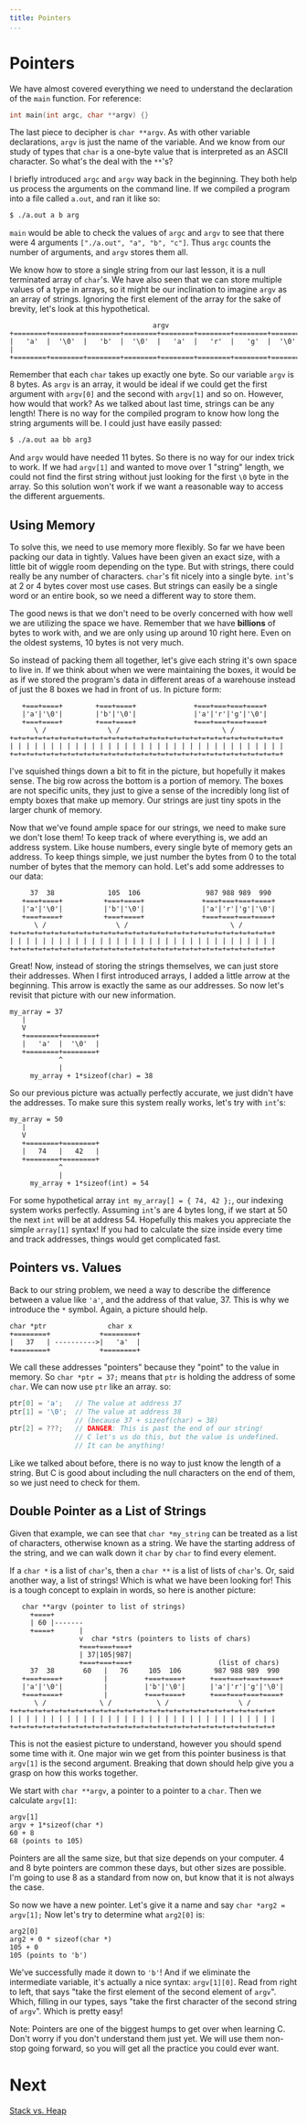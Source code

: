 ```yaml
---
title: Pointers
...
```


# Pointers

We have almost covered everything we need to understand the declaration of the
`main` function. For reference:

```c
int main(int argc, char **argv) {}
```

The last piece to decipher is `char **argv`. As with other variable
declarations, `argv` is just the name of the variable. And we know from our
study of types that `char` is a one-byte value that is interpreted as an ASCII
character. So what's the deal with the `**`'s?

I briefly introduced `argc` and `argv` way back in the beginning. They both help
us process the arguments on the command line. If we compiled a program into a
file called `a.out`, and ran it like so:

```bash
$ ./a.out a b arg
```

`main` would be able to check the values of `argc` and `argv` to see that there
were 4 arguments `["./a.out", "a", "b", "c"]`. Thus `argc` counts the number
of arguments, and `argv` stores them all.

We know how to store a single string from our last lesson, it is a null
terminated array of `char`'s. We have also seen that we can store multiple
values of a type in arrays, so it might be our inclination to imagine `argv` as
an array of strings. Ignoring the first element of the array for the sake of
brevity, let's look at this hypothetical.

                                       argv
    +========+========+========+========+========+========+========+========+
    |   'a'  |  '\0'  |   'b'  |  '\0'  |   'a'  |   'r'  |   'g'  |  '\0'  |
    +========+========+========+========+========+========+========+========+

Remember that each `char` takes up exactly one byte. So our variable `argv` is 8
bytes. As `argv` is an array, it would be ideal if we could get the first
argument with `argv[0]` and the second with `argv[1]` and so on. However, how
would that work? As we talked about last time, strings can be any length! There
is no way for the compiled program to know how long the string arguments will
be. I could just have easily passed:

```bash
$ ./a.out aa bb arg3
```

And `argv` would have needed 11 bytes. So there is no way for our index trick to
work. If we had `argv[1]` and wanted to move over 1 "string" length, we could
not find the first string without just looking for the first `\0` byte in the
array. So this solution won't work if we want a reasonable way to access the
different arguements.

## Using Memory

To solve this, we need to use memory more flexibly. So far we have been packing
our data in tightly. Values have been given an exact size, with a little bit of
wiggle room depending on the type. But with strings, there could really be any
number of characters. `char`'s fit nicely into a single byte. `int`'s at 2 or 4
bytes cover most use cases. But strings can easily be a single word or an entire
book, so we need a different way to store them.

The good news is that we don't need to be overly concerned with how well we are
utilizing the space we have. Remember that we have **billions** of bytes to work
with, and we are only using up around 10 right here. Even on the oldest systems,
10 bytes is not very much.

So instead of packing them all together, let's give each string it's own space
to live in. If we think about when we were maintaining the boxes, it would be as
if we stored the program's data in different areas of a warehouse instead of
just the 8 boxes we had in front of us. In picture form:


       +===+====+        +===+====+              +===+===+===+====+
       |'a'|'\0'|        |'b'|'\0'|              |'a'|'r'|'g'|'\0'|
       +===+====+        +===+====+              +===+===+===+====+
          \ /               \ /                         \ /
    +=+=+=+=+=+=+=+=+=+=+=+=+=+=+=+=+=+=+=+=+=+=+=+=+=+=+=+=+=+=+=+=+=+
    | | | | | | | | | | | | | | | | | | | | | | | | | | | | | | | | | |
    +=+=+=+=+=+=+=+=+=+=+=+=+=+=+=+=+=+=+=+=+=+=+=+=+=+=+=+=+=+=+=+=+=+

I've squished things down a bit to fit in the picture, but hopefully it makes
sense. The big row across the bottom is a portion of memory. The boxes are not
specific units, they just to give a sense of the incredibly long list of empty
boxes that make up memory. Our strings are just tiny spots in the larger chunk
of memory.

Now that we've found ample space for our strings, we need to make sure we don't
lose them! To keep track of where everything is, we add an address system. Like
house numbers, every single byte of memory gets an address. To keep things
simple, we just number the bytes from 0 to the total number of bytes that the
memory can hold. Let's add some addresses to our data:


         37  38             105  106                987 988 989  990
       +===+====+          +===+====+              +===+===+===+====+
       |'a'|'\0'|          |'b'|'\0'|              |'a'|'r'|'g'|'\0'|
       +===+====+          +===+====+              +===+===+===+====+
          \ /                 \ /                         \ /
    +=+=+=+=+=+=+=+=+=+=+=+=+=+=+=+=+=+=+=+=+=+=+=+=+=+=+=+=+=+=+=+=+
    | | | | | | | | | | | | | | | | | | | | | | | | | | | | | | | | |
    +=+=+=+=+=+=+=+=+=+=+=+=+=+=+=+=+=+=+=+=+=+=+=+=+=+=+=+=+=+=+=+=+

Great! Now, instead of storing the strings themselves, we can just store their
addresses. When I first introduced arrays, I added a little arrow at the
beginning. This arrow is exactly the same as our addresses. So now let's revisit
that picture with our new information.

    my_array = 37
       |
       V
       +========+========+
       |   'a'  |  '\0'  |
       +========+========+
                ^
                |
         my_array + 1*sizeof(char) = 38

So our previous picture was actually perfectly accurate, we just didn't have the
addresses. To make sure this system really works, let's try with `int`'s:
 
    my_array = 50
       |
       V
       +========+========+
       |   74   |   42   |
       +========+========+
                ^
                |
         my_array + 1*sizeof(int) = 54

For some hypothetical array `int my_array[] = { 74, 42 };`, our indexing system
works perfectly. Assuming `int`'s are 4 bytes long, if we start at 50 the next
`int` will be at address 54. Hopefully this makes you appreciate the simple
`array[1]` syntax! If you had to calculate the size inside every time and track
addresses, things would get complicated fast.

## Pointers vs. Values

Back to our string problem, we need a way to describe the difference between a
value like `'a'`, and the address of that value, 37. This is why we introduce
the `*` symbol. Again, a picture should help.

    char *ptr               char x
    +========+            +========+
    |   37   | ---------->|   'a'  | 
    +========+            +========+

We call these addresses "pointers" because they "point" to the value in memory.
So `char *ptr = 37;` means that `ptr` is holding the address of some `char`. We
can now use `ptr` like an array. so:

```c
ptr[0] = 'a';   // The value at address 37
ptr[1] = '\0';  // The value at address 38
                // (because 37 + sizeof(char) = 38)
ptr[2] = ???;   // DANGER: This is past the end of our string!
                // C let's us do this, but the value is undefined.
                // It can be anything!
```

Like we talked about before, there is no way to just know the length of a
string. But C is good about including the null characters on the end of them, so
we just need to check for them.

## Double Pointer as a List of Strings

Given that example, we can see that `char *my_string` can be treated as a list
of characters, otherwise known as a string. We have the starting address of the
string, and we can walk down it `char` by `char` to find every element.

If a `char *` is a list of `char`'s, then a `char **` is a list of lists of
`char`'s. Or, said another way, a list of strings! Which is what we have been
looking for! This is a tough concept to explain in words, so here is another
picture:

       char **argv (pointer to list of strings)
         +====+
         | 60 |-------
         +====+      |
                     v  char *strs (pointers to lists of chars)
                     +===+===+===+
                     | 37|105|987|
                     +===+===+===+                     (list of chars)
         37  38       60   |   76     105  106        987 988 989  990
       +===+====+          |         +===+====+      +===+===+===+====+
       |'a'|'\0'|          |         |'b'|'\0'|      |'a'|'r'|'g'|'\0'|
       +===+====+          |         +===+====+      +===+===+===+====+
          \ /             \ /           \ /                 \ /
    +=+=+=+=+=+=+=+=+=+=+=+=+=+=+=+=+=+=+=+=+=+=+=+=+=+=+=+=+=+=+=+=+
    | | | | | | | | | | | | | | | | | | | | | | | | | | | | | | | | |
    +=+=+=+=+=+=+=+=+=+=+=+=+=+=+=+=+=+=+=+=+=+=+=+=+=+=+=+=+=+=+=+=+

This is not the easiest picture to understand, however you should spend some
time with it. One major win we get from this pointer business is that `argv[1]`
is the second argument. Breaking that down should help give you a grasp on how
this works together.

We start with `char **argv`, a pointer to a pointer to a `char`. Then we
calculate `argv[1]`:

```none
argv[1]
argv + 1*sizeof(char *)
60 + 8
68 (points to 105)
```

Pointers are all the same size, but that size depends on your computer. 4 and 8
byte pointers are common these days, but other sizes are possible. I'm going to
use 8 as a standard from now on, but know that it is not always the case.

So now we have a new pointer. Let's give it a name and say `char *arg2 =
argv[1];` Now let's try to determine what `arg2[0]` is:

```none
arg2[0]
arg2 + 0 * sizeof(char *)
105 + 0
105 (points to 'b')
```

We've successfully made it down to `'b'`! And if we eliminate the intermediate
variable, it's actually a nice syntax: `argv[1][0]`. Read from right to left,
that says "take the first element of the second element of `argv`". Which,
filling in our types, says "take the first character of the second string of
`argv`". Which is pretty easy!

Note: Pointers are one of the biggest humps to get over when learning C. Don't
worry if you don't understand them just yet. We will use them non-stop going
forward, so you will get all the practice you could ever want.

# Next
[Stack vs. Heap](13-stack-vs-heap.html)
